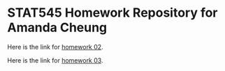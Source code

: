 # STAT545 Homework Repository for Amanda Cheung

Here is the link for [homework 02](https://github.com/cheungamanda/STAT545-hw-cheung-amanda/tree/master/hw02). 

Here is the link for [homework 03](https://github.com/cheungamanda/STAT545-hw-cheung-amanda/tree/master/hw03).